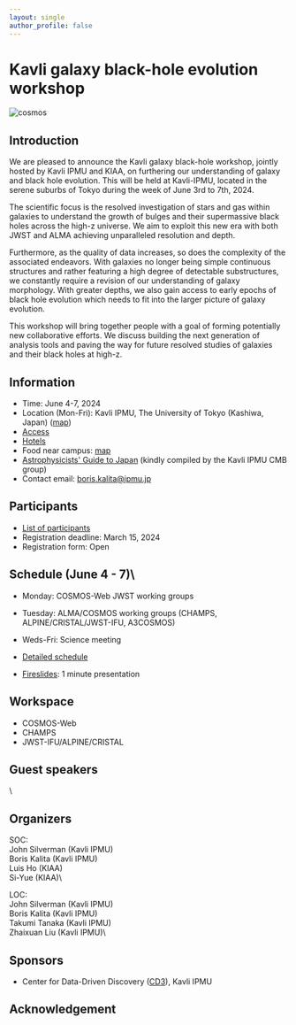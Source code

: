 ```yaml
---
layout: single
author_profile: false
---
```

# Kavli galaxy black-hole evolution workshop 
![cosmos](/_images/cosmos_hsc_half.jpg)

## Introduction
We are pleased to announce the Kavli galaxy black-hole workshop, jointly hosted by Kavli IPMU and KIAA, on furthering our understanding of galaxy and black hole evolution. This will be held at Kavli-IPMU, located in the serene suburbs of Tokyo during the week of June 3rd to 7th, 2024. 


The scientific focus is the resolved investigation of stars and gas within galaxies to understand the growth of bulges and their supermassive black holes across the high-z universe. We aim to exploit this new era with both JWST and ALMA achieving unparalleled resolution and depth.


Furthermore,  as the quality of data increases, so does the complexity of the associated endeavors. With galaxies no longer being simple continuous structures and rather featuring a high degree of detectable substructures, we constantly require a revision of our understanding of galaxy morphology. With greater depths, we also gain access to early epochs of black hole evolution which needs to fit into the larger picture of galaxy evolution. 


This workshop will bring together people with a goal of forming potentially new collaborative efforts. We discuss building the next generation of analysis tools and paving the way for future resolved studies of galaxies and their black holes at high-z.   

## Information
* Time: June 4-7, 2024
* Location (Mon-Fri): Kavli IPMU, The University of Tokyo (Kashiwa, Japan) ([map](https://maps.app.goo.gl/YzgzK9UrQ55sL89x8))
* [Access](https://www.ipmu.jp/visitors/access-ipmu)
* [Hotels](https://www.ipmu.jp/visitors/accommodation)
* Food near campus: [map](https://www.google.com/maps/d/u/1/edit?mid=19vATYu2h1a6U74yt53fsnK7XeO5x6pY&usp=sharing)
* [Astrophysicists' Guide to Japan](https://sites.google.com/view/ipmucmb/discover-japan) (kindly compiled by the Kavli IPMU CMB group)
* Contact email: boris.kalita@ipmu.jp
## Participants
* [List of participants](https://docs.google.com/spreadsheets/d/e/2PACX-1vRSrzz3KVijHet4UbIL9uaa4MYSRCxV2tTMdqzviCOb0jJtmaXJtzJvrWF5bdtEEenrQXzmra2YQ401/pubhtml?gid=1689797346&single=true)
* Registration deadline: March 15, 2024
* Registration form: Open
## Schedule (June 4 - 7)\\
* Monday:    COSMOS-Web JWST working groups
* Tuesday:   ALMA/COSMOS working groups (CHAMPS, ALPINE/CRISTAL/JWST-IFU, A3COSMOS)
* Weds-Fri:  Science meeting

* [Detailed schedule](https://docs.google.com/spreadsheets/d/e/2PACX-1vRSrzz3KVijHet4UbIL9uaa4MYSRCxV2tTMdqzviCOb0jJtmaXJtzJvrWF5bdtEEenrQXzmra2YQ401/pubhtml?gid=1995226109&single=true)
* [Fireslides](https://docs.google.com/spreadsheets/d/e/2PACX-1vRSrzz3KVijHet4UbIL9uaa4MYSRCxV2tTMdqzviCOb0jJtmaXJtzJvrWF5bdtEEenrQXzmra2YQ401/pubhtml?gid=680479747&single=true): 1 minute presentation

## Workspace
* COSMOS-Web
* CHAMPS
* JWST-IFU/ALPINE/CRISTAL

## Guest speakers
\


## Organizers
SOC:\
John Silverman (Kavli IPMU)\
Boris Kalita (Kavli IPMU)\
Luis Ho (KIAA)\
Si-Yue (KIAA)\

LOC:\
John Silverman (Kavli IPMU)\
Boris Kalita (Kavli IPMU)\
Takumi Tanaka (Kavli IPMU)\
Zhaixuan Liu (Kavli IPMU)\
## Sponsors
* Center for Data-Driven Discovery ([CD3](https://cd3.ipmu.jp/)), Kavli IPMU

## Acknowledgement
